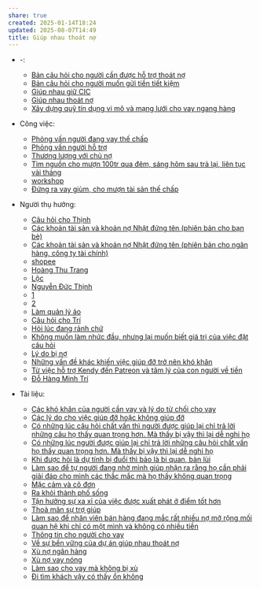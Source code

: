 ```yaml
---
share: true
created: 2025-01-14T18:24
updated: 2025-08-07T14:49
title: Giúp nhau thoát nợ
---
```


- \-: 
    - [Bản câu hỏi cho người cần được hỗ trợ thoát nợ](./B%E1%BA%A3n%20c%C3%A2u%20h%E1%BB%8Fi%20cho%20ng%C6%B0%E1%BB%9Di%20c%E1%BA%A7n%20%C4%91%C6%B0%E1%BB%A3c%20h%E1%BB%97%20tr%E1%BB%A3%20tho%C3%A1t%20n%E1%BB%A3.md)
    - [Bản câu hỏi cho người muốn gửi tiền tiết kiệm](./B%E1%BA%A3n%20c%C3%A2u%20h%E1%BB%8Fi%20cho%20ng%C6%B0%E1%BB%9Di%20mu%E1%BB%91n%20g%E1%BB%ADi%20ti%E1%BB%81n%20ti%E1%BA%BFt%20ki%E1%BB%87m.md)
    - [Giúp nhau giữ CIC](./Gi%C3%BAp%20nhau%20gi%E1%BB%AF%20CIC.md)
    - [Giúp nhau thoát nợ](index.md)
    - [Xây dựng quỹ tín dụng vi mô và mạng lưới cho vay ngang hàng](./X%C3%A2y%20d%E1%BB%B1ng%20qu%E1%BB%B9%20t%C3%ADn%20d%E1%BB%A5ng%20vi%20m%C3%B4%20v%C3%A0%20m%E1%BA%A1ng%20l%C6%B0%E1%BB%9Bi%20cho%20vay%20ngang%20h%C3%A0ng.md)

- Công việc: 
    - [Phỏng vấn người đang vay thế chấp](./C%C3%B4ng%20vi%E1%BB%87c/Ph%E1%BB%8Fng%20v%E1%BA%A5n/Ph%E1%BB%8Fng%20v%E1%BA%A5n%20ng%C6%B0%E1%BB%9Di%20%C4%91ang%20vay%20th%E1%BA%BF%20ch%E1%BA%A5p.md)
    - [Phỏng vấn người hỗ trợ](./C%C3%B4ng%20vi%E1%BB%87c/Ph%E1%BB%8Fng%20v%E1%BA%A5n/Ph%E1%BB%8Fng%20v%E1%BA%A5n%20ng%C6%B0%E1%BB%9Di%20h%E1%BB%97%20tr%E1%BB%A3.md)
    - [Thương lượng với chủ nợ](./C%C3%B4ng%20vi%E1%BB%87c/Th%C6%B0%C6%A1ng%20l%C6%B0%E1%BB%A3ng%20v%E1%BB%9Bi%20ch%E1%BB%A7%20n%E1%BB%A3.md)
    - [Tìm nguồn cho mượn 100tr qua đêm, sáng hôm sau trả lại, liên tục vài tháng](./C%C3%B4ng%20vi%E1%BB%87c/T%C3%ACm%20ngu%E1%BB%93n%20cho%20m%C6%B0%E1%BB%A3n%20100tr%20qua%20%C4%91%C3%AAm,%20s%C3%A1ng%20h%C3%B4m%20sau%20tr%E1%BA%A3%20l%E1%BA%A1i,%20li%C3%AAn%20t%E1%BB%A5c%20v%C3%A0i%20th%C3%A1ng.md)
    - [workshop](./C%C3%B4ng%20vi%E1%BB%87c/workshop.md)
    - [Đứng ra vay giùm, cho mượn tài sản thế chấp](./C%C3%B4ng%20vi%E1%BB%87c/%C4%90%E1%BB%A9ng%20ra%20vay%20gi%C3%B9m,%20cho%20m%C6%B0%E1%BB%A3n%20t%C3%A0i%20s%E1%BA%A3n%20th%E1%BA%BF%20ch%E1%BA%A5p.md)

- Người thụ hưởng: 
    - [Câu hỏi cho Thịnh](./Ng%C6%B0%E1%BB%9Di%20th%E1%BB%A5%20h%C6%B0%E1%BB%9Fng/C%C3%A2u%20h%E1%BB%8Fi%20cho%20Th%E1%BB%8Bnh.md)
    - [Các khoản tài sản và khoản nợ Nhật đứng tên (phiên bản cho bạn bè)](./Ng%C6%B0%E1%BB%9Di%20th%E1%BB%A5%20h%C6%B0%E1%BB%9Fng/L%C3%BD%20Minh%20Nh%E1%BA%ADt/C%C3%A1c%20kho%E1%BA%A3n%20t%C3%A0i%20s%E1%BA%A3n%20v%C3%A0%20kho%E1%BA%A3n%20n%E1%BB%A3%20Nh%E1%BA%ADt%20%C4%91%E1%BB%A9ng%20t%C3%AAn%20(phi%C3%AAn%20b%E1%BA%A3n%20cho%20b%E1%BA%A1n%20b%C3%A8).md)
    - [Các khoản tài sản và khoản nợ Nhật đứng tên (phiên bản cho ngân hàng, công ty tài chính)](./Ng%C6%B0%E1%BB%9Di%20th%E1%BB%A5%20h%C6%B0%E1%BB%9Fng/L%C3%BD%20Minh%20Nh%E1%BA%ADt/C%C3%A1c%20kho%E1%BA%A3n%20t%C3%A0i%20s%E1%BA%A3n%20v%C3%A0%20kho%E1%BA%A3n%20n%E1%BB%A3%20Nh%E1%BA%ADt%20%C4%91%E1%BB%A9ng%20t%C3%AAn%20(phi%C3%AAn%20b%E1%BA%A3n%20cho%20ng%C3%A2n%20h%C3%A0ng,%20c%C3%B4ng%20ty%20t%C3%A0i%20ch%C3%ADnh).md)
    - [shopee](./Ng%C6%B0%E1%BB%9Di%20th%E1%BB%A5%20h%C6%B0%E1%BB%9Fng/L%C3%BD%20Minh%20Nh%E1%BA%ADt/shopee.md)
    - [Hoàng Thu Trang](Ho%C3%A0ng%20Thu%20Trang.md)
    - [Lộc](L%E1%BB%99c.md)
    - [Nguyễn Đức Thịnh](Nguy%E1%BB%85n%20%C4%90%E1%BB%A9c%20Th%E1%BB%8Bnh.md)
    - [1](./Ng%C6%B0%E1%BB%9Di%20th%E1%BB%A5%20h%C6%B0%E1%BB%9Fng/Nh%E1%BA%ADt%20k%C3%BD/1.md)
    - [2](2.md)
    - [Làm quản lý ảo](./Ng%C6%B0%E1%BB%9Di%20th%E1%BB%A5%20h%C6%B0%E1%BB%9Fng/Nh%E1%BA%ADt%20k%C3%BD/L%C3%A0m%20qu%E1%BA%A3n%20l%C3%BD%20%E1%BA%A3o.md)
    - [Câu hỏi cho Trí](C%C3%A2u%20h%E1%BB%8Fi%20cho%20Tr%C3%AD.md)
    - [Hỏi lúc đang rảnh chứ](./Ng%C6%B0%E1%BB%9Di%20th%E1%BB%A5%20h%C6%B0%E1%BB%9Fng/%C4%90%E1%BB%97%20H%C3%A0ng%20Minh%20Tr%C3%AD/H%E1%BB%8Fi%20l%C3%BAc%20%C4%91ang%20r%E1%BA%A3nh%20ch%E1%BB%A9.md)
    - [Không muốn làm nhức đầu, nhưng lại muốn biết giá trị của việc đặt câu hỏi](./Ng%C6%B0%E1%BB%9Di%20th%E1%BB%A5%20h%C6%B0%E1%BB%9Fng/%C4%90%E1%BB%97%20H%C3%A0ng%20Minh%20Tr%C3%AD/Kh%C3%B4ng%20mu%E1%BB%91n%20l%C3%A0m%20nh%E1%BB%A9c%20%C4%91%E1%BA%A7u,%20nh%C6%B0ng%20l%E1%BA%A1i%20mu%E1%BB%91n%20bi%E1%BA%BFt%20gi%C3%A1%20tr%E1%BB%8B%20c%E1%BB%A7a%20vi%E1%BB%87c%20%C4%91%E1%BA%B7t%20c%C3%A2u%20h%E1%BB%8Fi.md)
    - [Lý do bị nợ](L%C3%BD%20do%20b%E1%BB%8B%20n%E1%BB%A3.md)
    - [Những vấn đề khác khiến việc giúp đỡ trở nên khó khăn](./Ng%C6%B0%E1%BB%9Di%20th%E1%BB%A5%20h%C6%B0%E1%BB%9Fng/%C4%90%E1%BB%97%20H%C3%A0ng%20Minh%20Tr%C3%AD/Nh%E1%BB%AFng%20v%E1%BA%A5n%20%C4%91%E1%BB%81%20kh%C3%A1c%20khi%E1%BA%BFn%20vi%E1%BB%87c%20gi%C3%BAp%20%C4%91%E1%BB%A1%20tr%E1%BB%9F%20n%C3%AAn%20kh%C3%B3%20kh%C4%83n.md)
    - [Từ việc hỗ trợ Kendy đến Patreon và tâm lý của con người về tiền](./Ng%C6%B0%E1%BB%9Di%20th%E1%BB%A5%20h%C6%B0%E1%BB%9Fng/%C4%90%E1%BB%97%20H%C3%A0ng%20Minh%20Tr%C3%AD/T%E1%BB%AB%20vi%E1%BB%87c%20h%E1%BB%97%20tr%E1%BB%A3%20Kendy%20%C4%91%E1%BA%BFn%20Patreon%20v%C3%A0%20t%C3%A2m%20l%C3%BD%20c%E1%BB%A7a%20con%20ng%C6%B0%E1%BB%9Di%20v%E1%BB%81%20ti%E1%BB%81n.md)
    - [Đỗ Hàng Minh Trí](./Ng%C6%B0%E1%BB%9Di%20th%E1%BB%A5%20h%C6%B0%E1%BB%9Fng/%C4%90%E1%BB%97%20H%C3%A0ng%20Minh%20Tr%C3%AD/index.md)

- Tài liệu: 
    - [Các khó khăn của người cần vay và lý do từ chối cho vay](./T%C3%A0i%20li%E1%BB%87u/C%C3%A1c%20kh%C3%B3%20kh%C4%83n%20c%E1%BB%A7a%20ng%C6%B0%E1%BB%9Di%20c%E1%BA%A7n%20vay%20v%C3%A0%20l%C3%BD%20do%20t%E1%BB%AB%20ch%E1%BB%91i%20cho%20vay.md)
    - [Các lý do cho việc giúp đỡ hoặc không giúp đỡ](./T%C3%A0i%20li%E1%BB%87u/Ni%E1%BB%81m%20tin/C%C3%A1c%20l%C3%BD%20do%20cho%20vi%E1%BB%87c%20gi%C3%BAp%20%C4%91%E1%BB%A1%20ho%E1%BA%B7c%20kh%C3%B4ng%20gi%C3%BAp%20%C4%91%E1%BB%A1.md)
    - [Có những lúc câu hỏi chất vấn thì người được giúp lại chỉ trả lời những câu họ thấy quan trọng hơn. Mà thấy bị vậy thì lại dễ nghi họ](./T%C3%A0i%20li%E1%BB%87u/Ni%E1%BB%81m%20tin/C%C3%B3%20nh%E1%BB%AFng%20l%C3%BAc%20c%C3%A2u%20h%E1%BB%8Fi%20ch%E1%BA%A5t%20v%E1%BA%A5n%20th%C3%AC%20ng%C6%B0%E1%BB%9Di%20%C4%91%C6%B0%E1%BB%A3c%20gi%C3%BAp%20l%E1%BA%A1i%20ch%E1%BB%89%20tr%E1%BA%A3%20l%E1%BB%9Di%20nh%E1%BB%AFng%20c%C3%A2u%20h%E1%BB%8D%20th%E1%BA%A5y%20quan%20tr%E1%BB%8Dng%20h%C6%A1n.%20M%C3%A0%20th%E1%BA%A5y%20b%E1%BB%8B%20v%E1%BA%ADy%20th%C3%AC%20l%E1%BA%A1i%20d%E1%BB%85%20nghi%20h%E1%BB%8D.md)
    - [Có những lúc người được giúp lại chỉ trả lời những câu hỏi chất vấn họ thấy quan trọng hơn. Mà thấy bị vậy thì lại dễ nghi họ](./T%C3%A0i%20li%E1%BB%87u/Ni%E1%BB%81m%20tin/C%C3%B3%20nh%E1%BB%AFng%20l%C3%BAc%20ng%C6%B0%E1%BB%9Di%20%C4%91%C6%B0%E1%BB%A3c%20gi%C3%BAp%20l%E1%BA%A1i%20ch%E1%BB%89%20tr%E1%BA%A3%20l%E1%BB%9Di%20nh%E1%BB%AFng%20c%C3%A2u%20h%E1%BB%8Fi%20ch%E1%BA%A5t%20v%E1%BA%A5n%20h%E1%BB%8D%20th%E1%BA%A5y%20quan%20tr%E1%BB%8Dng%20h%C6%A1n.%20M%C3%A0%20th%E1%BA%A5y%20b%E1%BB%8B%20v%E1%BA%ADy%20th%C3%AC%20l%E1%BA%A1i%20d%E1%BB%85%20nghi%20h%E1%BB%8D.md)
    - [Khi được hỏi là dự tính bị đuổi thì bảo là bi quan, bàn lùi](./T%C3%A0i%20li%E1%BB%87u/Ni%E1%BB%81m%20tin/Khi%20%C4%91%C6%B0%E1%BB%A3c%20h%E1%BB%8Fi%20l%C3%A0%20d%E1%BB%B1%20t%C3%ADnh%20b%E1%BB%8B%20%C4%91u%E1%BB%95i%20th%C3%AC%20b%E1%BA%A3o%20l%C3%A0%20bi%20quan,%20b%C3%A0n%20l%C3%B9i.md)
    - [Làm sao để tự người đang nhờ mình giúp nhận ra rằng họ cần phải giải đáp cho mình các thắc mắc mà họ thấy không quan trọng](./T%C3%A0i%20li%E1%BB%87u/Ni%E1%BB%81m%20tin/L%C3%A0m%20sao%20%C4%91%E1%BB%83%20t%E1%BB%B1%20ng%C6%B0%E1%BB%9Di%20%C4%91ang%20nh%E1%BB%9D%20m%C3%ACnh%20gi%C3%BAp%20nh%E1%BA%ADn%20ra%20r%E1%BA%B1ng%20h%E1%BB%8D%20c%E1%BA%A7n%20ph%E1%BA%A3i%20gi%E1%BA%A3i%20%C4%91%C3%A1p%20cho%20m%C3%ACnh%20c%C3%A1c%20th%E1%BA%AFc%20m%E1%BA%AFc%20m%C3%A0%20h%E1%BB%8D%20th%E1%BA%A5y%20kh%C3%B4ng%20quan%20tr%E1%BB%8Dng.md)
    - [Mặc cảm và cô đơn](./T%C3%A0i%20li%E1%BB%87u/Ni%E1%BB%81m%20tin/M%E1%BA%B7c%20c%E1%BA%A3m%20v%C3%A0%20c%C3%B4%20%C4%91%C6%A1n.md)
    - [Ra khỏi thành phố sống](./T%C3%A0i%20li%E1%BB%87u/Ni%E1%BB%81m%20tin/Ra%20kh%E1%BB%8Fi%20th%C3%A0nh%20ph%E1%BB%91%20s%E1%BB%91ng.md)
    - [Tận hưởng sự xa xỉ của việc được xuất phát ở điểm tốt hơn](./T%C3%A0i%20li%E1%BB%87u/Ni%E1%BB%81m%20tin/T%E1%BA%ADn%20h%C6%B0%E1%BB%9Fng%20s%E1%BB%B1%20xa%20x%E1%BB%89%20c%E1%BB%A7a%20vi%E1%BB%87c%20%C4%91%C6%B0%E1%BB%A3c%20xu%E1%BA%A5t%20ph%C3%A1t%20%E1%BB%9F%20%C4%91i%E1%BB%83m%20t%E1%BB%91t%20h%C6%A1n.md)
    - [Thoả mãn sự trợ giúp](./T%C3%A0i%20li%E1%BB%87u/Ni%E1%BB%81m%20tin/Tho%E1%BA%A3%20m%C3%A3n%20s%E1%BB%B1%20tr%E1%BB%A3%20gi%C3%BAp.md)
    - [Làm sao để nhân viên bán hàng đang mắc rất nhiều nợ mở rộng mối quan hệ khi chỉ có một mình và không có nhiều tiền](./T%C3%A0i%20li%E1%BB%87u/L%C3%A0m%20sao%20%C4%91%E1%BB%83%20nh%C3%A2n%20vi%C3%AAn%20b%C3%A1n%20h%C3%A0ng%20%C4%91ang%20m%E1%BA%AFc%20r%E1%BA%A5t%20nhi%E1%BB%81u%20n%E1%BB%A3%20m%E1%BB%9F%20r%E1%BB%99ng%20m%E1%BB%91i%20quan%20h%E1%BB%87%20khi%20ch%E1%BB%89%20c%C3%B3%20m%E1%BB%99t%20m%C3%ACnh%20v%C3%A0%20kh%C3%B4ng%20c%C3%B3%20nhi%E1%BB%81u%20ti%E1%BB%81n.md)
    - [Thông tin cho người cho vay](./T%C3%A0i%20li%E1%BB%87u/Th%C3%B4ng%20tin%20cho%20ng%C6%B0%E1%BB%9Di%20cho%20vay.md)
    - [Về sự bền vững của dự án giúp nhau thoát nợ](./T%C3%A0i%20li%E1%BB%87u/V%E1%BB%81%20s%E1%BB%B1%20b%E1%BB%81n%20v%E1%BB%AFng%20c%E1%BB%A7a%20d%E1%BB%B1%20%C3%A1n%20gi%C3%BAp%20nhau%20tho%C3%A1t%20n%E1%BB%A3.md)
    - [Xù nợ ngân hàng](./T%C3%A0i%20li%E1%BB%87u/X%C3%B9%20n%E1%BB%A3%20ng%C3%A2n%20h%C3%A0ng.md)
    - [Xù nợ vay nóng](./T%C3%A0i%20li%E1%BB%87u/X%C3%B9%20n%E1%BB%A3%20vay%20n%C3%B3ng.md)
    - [Làm sao cho vay mà không bị xù](./T%C3%A0i%20li%E1%BB%87u/L%C3%A0m%20sao%20cho%20vay%20m%C3%A0%20kh%C3%B4ng%20b%E1%BB%8B%20x%C3%B9.md)
    - [Đi tìm khách vậy có thấy ổn không](./T%C3%A0i%20li%E1%BB%87u/%C4%90i%20t%C3%ACm%20kh%C3%A1ch%20v%E1%BA%ADy%20c%C3%B3%20th%E1%BA%A5y%20%E1%BB%95n%20kh%C3%B4ng.md)


